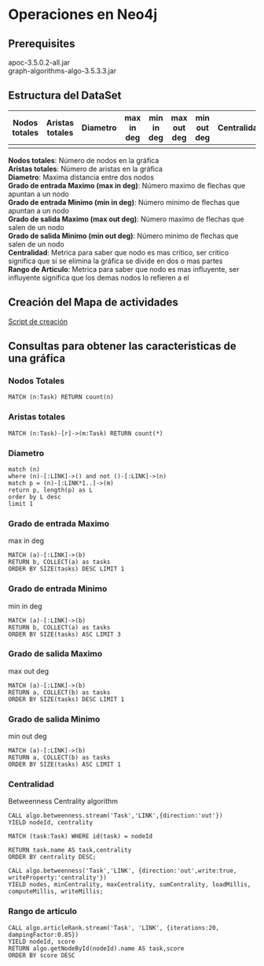 # Operaciones en Neo4j
## Prerequisites
apoc-3.5.0.2-all.jar<br>
graph-algorithms-algo-3.5.3.3.jar

## Estructura del DataSet
|Nodos totales|Aristas totales|Diametro|max in deg|min in deg|max out deg|min out deg|Centralidad|Rango de Articulo|
|---|---|---|---|---|---|---|---|---|
|   |   |   |   |   |   |   |   |   |

**Nodos totales**: Número de nodos en la gráfica<br>
**Aristas totales**: Número de aristas en la gráfica<br>
**Diametro**: Maxima distancia entre dos nodos<br>
**Grado de entrada Maximo (max in deg)**: Número maximo de flechas que apuntan a un nodo<br>
**Grado de entrada Minimo (min in deg)**: Número minimo de flechas que apuntan a un nodo<br>
**Grado de salida Maximo (max out deg)**: Número maximo de flechas que salen de un nodo<br>
**Grado de salida Minimo (min out deg)**: Número minimo de flechas que salen de un nodo<br>
**Centralidad**: Metrica para saber que nodo es mas critico, ser critico significa que si se elimina la gráfica se divide en dos o mas partes<br>
**Rango de Articulo**: Metrica para saber que nodo es mas influyente, ser influyente significa que los demas nodos lo refieren a el<br>
## Creación del Mapa de actividades
[Script de creación](create_graph.cypher)

## Consultas para obtener las caracteristicas de una gráfica

### Nodos Totales
~~~
MATCH (n:Task) RETURN count(n)
~~~
### Aristas totales
~~~
MATCH (n:Task)-[r]->(m:Task) RETURN count(*)
~~~

### Diametro
~~~
match (n)
where (n)-[:LINK]->() and not ()-[:LINK]->(n)
match p = (n)-[:LINK*1..]->(m)
return p, length(p) as L
order by L desc
limit 1
~~~
### Grado de entrada Maximo
max in deg
~~~
MATCH (a)-[:LINK]->(b)
RETURN b, COLLECT(a) as tasks
ORDER BY SIZE(tasks) DESC LIMIT 1
~~~
### Grado de entrada Minimo
min in deg
~~~
MATCH (a)-[:LINK]->(b)
RETURN b, COLLECT(a) as tasks
ORDER BY SIZE(tasks) ASC LIMIT 3
~~~
### Grado de salida Maximo
max out deg
~~~
MATCH (a)-[:LINK]->(b)
RETURN a, COLLECT(b) as tasks
ORDER BY SIZE(tasks) DESC LIMIT 1
~~~
### Grado de salida Minimo
min out deg
~~~
MATCH (a)-[:LINK]->(b)
RETURN a, COLLECT(b) as tasks
ORDER BY SIZE(tasks) ASC LIMIT 1
~~~

### Centralidad
Betweenness Centrality algorithm
~~~
CALL algo.betweenness.stream('Task','LINK',{direction:'out'})
YIELD nodeId, centrality

MATCH (task:Task) WHERE id(task) = nodeId

RETURN task.name AS task,centrality
ORDER BY centrality DESC;
~~~
~~~
CALL algo.betweenness('Task','LINK', {direction:'out',write:true, writeProperty:'centrality'})
YIELD nodes, minCentrality, maxCentrality, sumCentrality, loadMillis, computeMillis, writeMillis;
~~~

### Rango de articulo
~~~
CALL algo.articleRank.stream('Task', 'LINK', {iterations:20, dampingFactor:0.85})
YIELD nodeId, score
RETURN algo.getNodeById(nodeId).name AS task,score
ORDER BY score DESC
~~~
